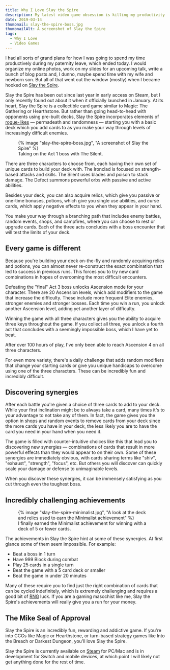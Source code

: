 ```yaml
---
title: Why I Love Slay the Spire
description: My latest video game obsession is killing my productivity.
date: 2019-03-14
thumbnail: slay-the-spire-boss.jpg
thumbnailAlt: A screenshot of Slay the Spire
tags:
  - Why I Love
  - Video Games
---
```


I had all sorts of grand plans for how I was going to spend my time productively during my paternity leave, which ended today. I would organize my online photos, work on my slides for an upcoming talk, write a bunch of blog posts and, I dunno, maybe spend time with my wife and newborn son. But all of that went out the window (mostly) when I became hooked on [Slay the Spire](https://store.steampowered.com/app/646570/Slay_the_Spire/).

Slay the Spire has been out since last year in early access on Steam, but I only recently found out about it when it officially launched in January. At its heart, Slay the Spire is a collectible card game similar to Magic: The Gathering or Hearthstone. But rather than going head-to-head with opponents using pre-built decks, Slay the Spire incorporates elements of [rogue-likes](https://en.wikipedia.org/wiki/Roguelike) — permadeath and randomness — starting you with a basic deck which you add cards to as you make your way through levels of increasingly difficult enemies.

<figure>
  {% image "slay-the-spire-boss.jpg", "A screenshot of Slay the Spire" %}
  <figcaption>
    Taking on the Act 1 boss with The Silent.
  </figcaption>
</figure>

There are three characters to choose from, each having their own set of unique cards to build your deck with. The Ironclad is focused on strength-based attacks and skills. The Silent uses blades and poison to stack damage. The Defect summons powerful orbs with passive and active abilities.

Besides your deck, you can also acquire relics, which give you passive or one-time bonuses, potions, which give you single use abilities, and curse cards, which apply negative effects to you when they appear in your hand.

You make your way through a branching path that includes enemy battles, random events, shops, and campfires, where you can choose to rest or upgrade cards. Each of the three acts concludes with a boss encounter that will test the limits of your deck.

## Every game is different

Because you're building your deck on-the-fly and randomly acquiring relics and potions, you can almost never re-construct the exact combination that led to success in previous runs. This forces you to try new card combinations in hopes of overcoming the most difficult encounters.

Defeating the "final" Act 3 boss unlocks Ascension mode for your character. There are 20 Ascension levels, which add modifiers to the game that increase the difficulty. These include more frequent Elite enemies, stronger enemies and stronger bosses. Each time you win a run, you unlock another Ascension level, adding yet another layer of difficulty.

Winning the game with all three characters gives you the ability to acquire three keys throughout the game. If you collect all three, you unlock a fourth act that concludes with a seemingly impossible boss, which I have yet to beat.

After over 100 hours of play, I've only been able to reach Ascension 4 on all three characters.

For even more variety, there's a daily challenge that adds random modifiers that change your starting cards or give you unique handicaps to overcome using one of the three characters. These can be incredibly fun and incredibly difficult.

## Discovering synergies

After each battle you're given a choice of three cards to add to your deck. While your first inclination might be to always take a card, many times it's to your advantage to not take any of them. In fact, the game gives you the option in shops and random events to remove cards from your deck since the more cards you have in your deck, the less likely you are to have the card you need in your hand when you need it.

The game is filled with counter-intuitive choices like this that lead you to discovering new synergies — combinations of cards that result in more powerful effects than they would appear to on their own. Some of these synergies are immediately obvious, with cards sharing terms like "shiv", "exhaust", "strength", "focus", etc. But others you will discover can quickly scale your damage or defense to unimaginable levels.

When you discover these synergies, it can be immensely satisfying as you cut through even the toughest boss.

## Incredibly challenging achievements

<figure>
  {% image "slay-the-spire-minimalist.jpg", "A look at the deck and relics used to earn the Minimalist achievement" %}
  <figcaption>
    I finally earned the Minimalist achievement for winning with a deck of 5 or fewer cards.
  </figcaption>
</figure>

The achievements in Slay the Spire hint at some of these synergies. At first glance some of them seem impossible. For example:

* Beat a boss in 1 turn
* Have 999 Block during combat
* Play 25 cards in a single turn
* Beat the game with a 5 card deck or smaller
* Beat the game in under 20 minutes

Many of these require you to find just the right combination of cards that can be cycled indefinitely, which is extremely challenging and requires a good bit of [RNG](https://en.wikipedia.org/wiki/Random_number_generation) luck. If you are a gaming masochist like me, Slay the Spire's achievements will really give you a run for your money.

## The Mike Seal of Approval

Slay the Spire is an incredibly fun, rewarding and addictive game. If you're into CCGs like Magic or Hearthstone, or turn-based strategy games like Into the Breach or Darkest Dungeon, you'll love Slay the Spire.

Slay the Spire is currently available on [Steam](https://store.steampowered.com/app/646570/Slay_the_Spire/) for PC/Mac and is in development for Switch and mobile devices, at which point I will likely not get anything done for the rest of time.